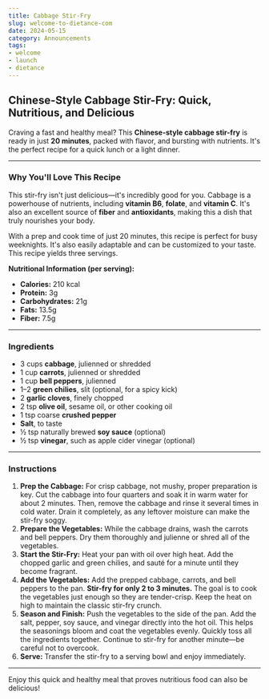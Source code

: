 ```yaml
---
title: Cabbage Stir-Fry
slug: welcome-to-dietance-com
date: 2024-05-15
category: Announcements
tags:
- welcome
- launch
- dietance
---
```


## Chinese-Style Cabbage Stir-Fry: Quick, Nutritious, and Delicious

Craving a fast and healthy meal? This **Chinese-style cabbage stir-fry** is ready in just **20 minutes**, packed with flavor, and bursting with nutrients. It's the perfect recipe for a quick lunch or a light dinner.

---

### Why You'll Love This Recipe

This stir-fry isn't just delicious—it's incredibly good for you. Cabbage is a powerhouse of nutrients, including **vitamin B6**, **folate**, and **vitamin C**. It's also an excellent source of **fiber** and **antioxidants**, making this a dish that truly nourishes your body.

With a prep and cook time of just 20 minutes, this recipe is perfect for busy weeknights. It's also easily adaptable and can be customized to your taste. This recipe yields three servings.

**Nutritional Information (per serving):**
* **Calories:** 210 kcal
* **Protein:** 3g
* **Carbohydrates:** 21g
* **Fats:** 13.5g
* **Fiber:** 7.5g

---

### Ingredients

* 3 cups **cabbage**, julienned or shredded
* 1 cup **carrots**, julienned or shredded
* 1 cup **bell peppers**, julienned
* 1–2 **green chilies**, slit (optional, for a spicy kick)
* 2 **garlic cloves**, finely chopped
* 2 tsp **olive oil**, sesame oil, or other cooking oil
* 1 tsp coarse **crushed pepper**
* **Salt**, to taste
* ½ tsp naturally brewed **soy sauce** (optional)
* ½ tsp **vinegar**, such as apple cider vinegar (optional)

---

### Instructions

1.  **Prep the Cabbage:** For crisp cabbage, not mushy, proper preparation is key. Cut the cabbage into four quarters and soak it in warm water for about 2 minutes. Then, remove the cabbage and rinse it several times in cold water. Drain it completely, as any leftover moisture can make the stir-fry soggy.
2.  **Prepare the Vegetables:** While the cabbage drains, wash the carrots and bell peppers. Dry them thoroughly and julienne or shred all of the vegetables.
3.  **Start the Stir-Fry:** Heat your pan with oil over high heat. Add the chopped garlic and green chilies, and sauté for a minute until they become fragrant.
4.  **Add the Vegetables:** Add the prepped cabbage, carrots, and bell peppers to the pan. **Stir-fry for only 2 to 3 minutes.** The goal is to cook the vegetables just enough so they are tender-crisp. Keep the heat on high to maintain the classic stir-fry crunch.
5.  **Season and Finish:** Push the vegetables to the side of the pan. Add the salt, pepper, soy sauce, and vinegar directly into the hot oil. This helps the seasonings bloom and coat the vegetables evenly. Quickly toss all the ingredients together. Continue to stir-fry for another minute—be careful not to overcook.
6.  **Serve:** Transfer the stir-fry to a serving bowl and enjoy immediately.

---

Enjoy this quick and healthy meal that proves nutritious food can also be delicious!
